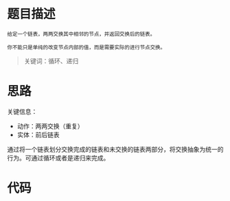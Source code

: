 # 题目描述

    给定一个链表，两两交换其中相邻的节点，并返回交换后的链表。

    你不能只是单纯的改变节点内部的值，而是需要实际的进行节点交换。

> 关键词：循环、递归

# 思路

关键信息：

- 动作：两两交换（重复）
- 实体：前后链表

通过将一个链表划分交换完成的链表和未交换的链表两部分，将交换抽象为统一的行为。可通过循环或者是递归来完成。

# 代码
